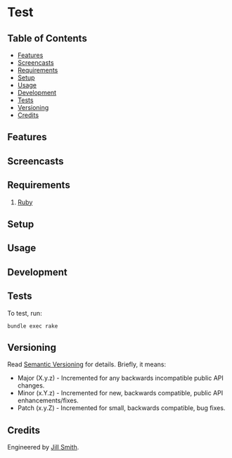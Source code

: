 # Test

<!-- Tocer[start]: Auto-generated, don't remove. -->

## Table of Contents

  - [Features](#features)
  - [Screencasts](#screencasts)
  - [Requirements](#requirements)
  - [Setup](#setup)
  - [Usage](#usage)
  - [Development](#development)
  - [Tests](#tests)
  - [Versioning](#versioning)
  - [Credits](#credits)

<!-- Tocer[finish]: Auto-generated, don't remove. -->

## Features

## Screencasts

## Requirements

1. [Ruby](https://www.ruby-lang.org)

## Setup

## Usage

## Development

## Tests

To test, run:

    bundle exec rake

## Versioning

Read [Semantic Versioning](https://semver.org) for details. Briefly, it means:

- Major (X.y.z) - Incremented for any backwards incompatible public API changes.
- Minor (x.Y.z) - Incremented for new, backwards compatible, public API enhancements/fixes.
- Patch (x.y.Z) - Incremented for small, backwards compatible, bug fixes.

## Credits

Engineered by [Jill Smith](https://www.jillsmith.com).
